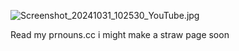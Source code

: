 ![Screenshot_20241031_102530_YouTube.jpg](https://github.com/user-attachments/assets/c512ab39-9a35-4def-b0ac-507aaeb97737)




Read my prnouns.cc i might make a straw page soon
